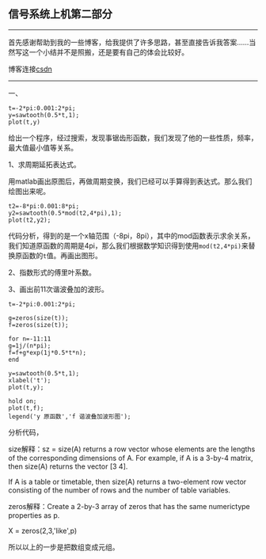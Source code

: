 ## 信号系统上机第二部分

---
首先感谢帮助到我的一些博客，给我提供了许多思路，甚至直接告诉我答案……当然写这一个小结并不是照搬，还是要有自己的体会比较好。

博客连接[csdn](https://blog.csdn.net/Yumitter/article/details/80556526)

---

一、

```
t=-2*pi:0.001:2*pi;
y=sawtooth(0.5*t,1);
plot(t,y)

```

给出一个程序，经过搜索，发现事锯齿形函数，我们发现了他的一些性质，频率，最大值最小值等关系。

1、求周期延拓表达式。

用matlab画出原图后，再做周期变换，我们已经可以手算得到表达式。那么我们绘图出来呢。

```
t2=-8*pi:0.001:8*pi;
y2=sawtooth(0.5*mod(t2,4*pi),1);
plot(t2,y2);

```

代码分析，得到的是一个x轴范围（-8pi，8pi），其中的mod函数表示求余关系，我们知道原函数的周期是4pi，那么我们根据数学知识得到使用`mod(t2,4*pi)`来替换原函数的`t`值。再画出图形。

2、指数形式的傅里叶系数。

3、画出前11次谐波叠加的波形。

```
t=-2*pi:0.001:2*pi;

g=zeros(size(t));
f=zeros(size(t));

for n=-11:11
g=1j/(n*pi);
f=f+g*exp(1j*0.5*t*n);
end

y=sawtooth(0.5*t,1);
xlabel('t');
plot(t,y);

hold on;
plot(t,f);
legend('y 原函数','f 谐波叠加波形图');

```

分析代码，

size解释：sz = size(A) returns a row vector whose elements are the lengths of the corresponding dimensions of A. For example, if A is a 3-by-4 matrix, then size(A) returns the vector [3 4].

If A is a table or timetable, then size(A) returns a two-element row vector consisting of the number of rows and the number of table variables.

zeros解释：Create a 2-by-3 array of zeros that has the same numerictype properties as p.

X = zeros(2,3,'like',p)

所以以上的一步是把数组变成元组。

